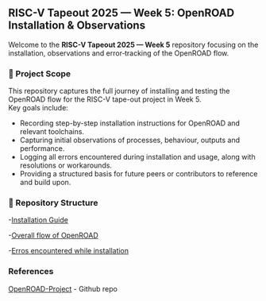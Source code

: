 ## RISC-V Tapeout 2025 — Week 5: OpenROAD Installation & Observations

Welcome to the **RISC-V Tapeout 2025 — Week 5** repository focusing on the installation, observations and error‐tracking of the OpenROAD flow.

### 🧭 Project Scope

This repository captures the full journey of installing and testing the OpenROAD flow for the RISC-V tape-out project in Week 5.  
Key goals include:
- Recording step-by-step installation instructions for OpenROAD and relevant toolchains.  
- Capturing initial observations of processes, behaviour, outputs and performance.  
- Logging all errors encountered during installation and usage, along with resolutions or workarounds.  
- Providing a structured basis for future peers or contributors to reference and build upon.

### 📂 Repository Structure 

-[Installation Guide](./Installation_guide/README.md)

-[Overall flow of OpenROAD](./Observations&Outputs/README.md)

-[Erros encountered while installation](./ERRORS_faced/README.md)


### References

[OpenROAD-Project](https://github.com/The-OpenROAD-Project/OpenROAD-flow-scripts) - Github repo

